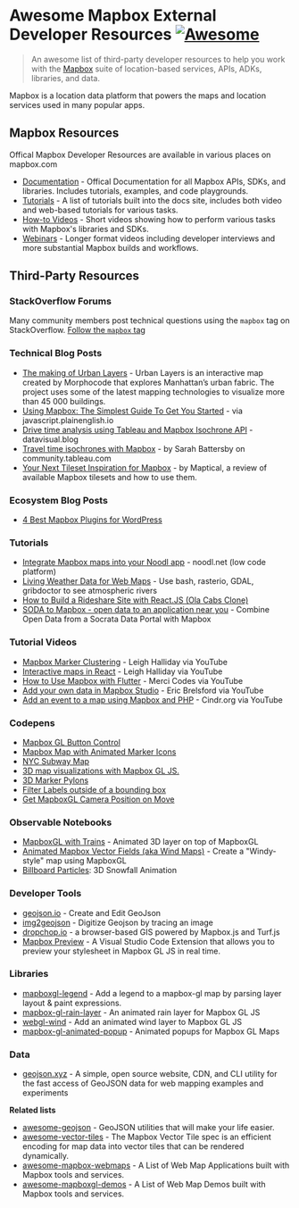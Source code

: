 # Awesome Mapbox External Developer Resources [![Awesome](https://cdn.rawgit.com/sindresorhus/awesome/d7305f38d29fed78fa85652e3a63e154dd8e8829/media/badge.svg)](https://github.com/sindresorhus/awesome)

> An awesome list of third-party developer resources to help you work with the [Mapbox](https://mapbox.com/) suite of location-based services, APIs, ADKs, libraries, and data. 

Mapbox is a location data platform that powers the maps and location services used in many popular apps. 

## Mapbox Resources

Offical Mapbox Developer Resources are available in various places on mapbox.com

- [Documentation](https://docs.mapbox.com/) -  Offical Documentation for all Mapbox APIs, SDKs, and libraries. Includes tutorials, examples, and code playgrounds.
- [Tutorials](https://docs.mapbox.com/help/tutorials/) - A list of tutorials built into the docs site, includes both video and web-based tutorials for various tasks. 
- [How-to Videos](https://www.mapbox.com/videos/) - Short videos showing how to perform various tasks with Mapbox's libraries and SDKs.
- [Webinars](https://www.mapbox.com/webinars) - Longer format videos including developer interviews and more substantial Mapbox builds and workflows.


## Third-Party Resources

### StackOverflow Forums

Many community members post technical questions using the `mapbox` tag on StackOverflow.  [Follow the `mapbox` tag](https://stackoverflow.com/questions/tagged/mapbox)

### Technical Blog Posts
- [The making of Urban Layers](https://morphocode.com/making-urban-layers/) - Urban Layers is an interactive map created by Morphocode that explores Manhattan’s urban fabric. The project uses some of the latest mapping technologies to visualize more than 45 000 buildings.
- [Using Mapbox: The Simplest Guide To Get You Started](https://javascript.plainenglish.io/using-mapbox-the-simplest-guide-to-get-you-started-cae9896bf999) - via javascript.plainenglish.io
- [Drive time analysis using Tableau and Mapbox Isochrone API](https://datavisual.blog/2022/07/17/drive-time-analysis-using-tableau-and-mapbox-isochrone-api/) - datavisual.blog
- [Travel time isochrones with Mapbox](https://community.tableau.com/s/news/a0A8b00002GQgG4EAL/travel-time-isochrones-with-mapbox) - by Sarah Battersby on community.tableau.com
- [Your Next Tileset Inspiration for Mapbox](https://www.maptical.app/sourcing-tilesets/) - by Maptical, a review of available Mapbox tilesets and how to use them.

### Ecosystem Blog Posts
- [4 Best Mapbox Plugins for WordPress](https://wpforms.com/best-mapbox-plugins-for-wordpress/)

### Tutorials

- [Integrate Mapbox maps into your Noodl app](https://www.noodl.net/post/integrate-mapbox-maps-into-your-noodl-app) - noodl.net (low code platform)
- [Living Weather Data for Web Maps](https://commercedataservice.github.io/tutorial_mapbox_part2/) - Use bash, rasterio, GDAL, gribdoctor to
see atmospheric rivers
- [How to Build a Rideshare Site with React.JS (Ola Cabs Clone)](https://www.cometchat.com/tutorials/react-js-ola-cabs-clone?utm_campaign=FY2022%20Content%20-%20Tech%20Tutorials&utm_content=221923195&utm_medium=social&utm_source=twitter&hss_channel=tw-49931247)
- [SODA to Mapbox - open data to an application near you](https://www.maptical.app/soda-to-mapbox/) - Combine Open Data from a Socrata Data Portal with Mapbox

### Tutorial Videos
- [Mapbox Marker Clustering](https://www.youtube.com/watch?v=3HYvbP2pQRA) - Leigh Halliday via YouTube
- [Interactive maps in React](https://www.youtube.com/watch?v=JJatzkPcmoI) - Leigh Halliday via YouTube
- [How to Use Mapbox with Flutter](https://www.youtube.com/watch?v=hZwrcOTxDJI&t=400s) - Merci Codes via YouTube
- [Add your own data in Mapbox Studio](https://www.youtube.com/watch?v=ONMta8JHDG0) - Eric Brelsford via YouTube
- [Add an event to a map using Mapbox and PHP](https://www.youtube.com/watch?v=yiqV9tDdCVc) - Cindr.org via YouTube

### Codepens

- [Mapbox GL Button Control](https://codepen.io/roblabs/pen/zJjPzX)
- [Mapbox Map with Animated Marker Icons](https://codepen.io/aderaaij/pen/KvJbGj)
- [NYC Subway Map](https://codepen.io/bradleyboy/pen/Yryybq)
- [3D map visualizations with Mapbox GL JS.](https://codepen.io/ro-ka/pen/ENoOjz)
- [3D Marker Pylons](https://codepen.io/segheysens/pen/OJREber)
- [Filter Labels outside of a bounding box](https://codepen.io/cguastini/pen/LYmPaMj)
- [Get MapboxGL Camera Position on Move](https://codepen.io/chriswhong/pen/RwyazBm)

### Observable Notebooks

- [MapboxGL with Trains](https://observablehq.com/d/fb32bbf9ea0f2e41?collection=@rreusser/mapbox-dev-tests) - Animated 3D layer on top of MapboxGL
- [Animated Mapbox Vector Fields (aka Wind Maps)](https://observablehq.com/d/0823bca15e419204) - Create a "Windy-style" map using MapboxGL
- [Billboard Particles](https://observablehq.com/d/42abb1d319e691bf): 3D Snowfall Animation 

### Developer Tools

- [geojson.io](https://geojson.io) - Create and Edit GeoJson
- [img2geojson](https://caseymm.github.io/img2geojson/) - Digitize Geojson by tracing an image
- [dropchop.io](https://dropchop.io/) - a browser-based GIS powered by Mapbox.js and Turf.js
- [Mapbox Preview](https://marketplace.visualstudio.com/items?itemName=AlexanderBelokon.mapbox-preview) - A Visual Studio Code Extension that allows you to preview your stylesheet in Mapbox GL JS in real time.

### Libraries
- [mapboxgl-legend](https://github.com/markusand/mapboxgl-legend) - Add a legend to a mapbox-gl map by parsing layer layout & paint expressions.
- [mapbox-gl-rain-layer](https://github.com/nagix/mapbox-gl-rain-layer) - An animated rain layer for Mapbox GL JS
- [webgl-wind](https://github.com/mapbox/webgl-wind) - Add an animated wind layer to Mapbox GL JS
- [mapbox-gl-animated-popup](https://nagix.github.io/mapbox-gl-animated-popup/) - Animated popups for Mapbox GL Maps
 
### Data

- [geojson.xyz](http://geojson.xyz/) - A simple, open source website, CDN, and CLI utility for the fast access of GeoJSON data for web mapping examples and experiments

**Related lists**
- [awesome-geojson](https://github.com/tmcw/awesome-geojson) - GeoJSON utilities that will make your life easier.
- [awesome-vector-tiles](https://github.com/mapbox/awesome-vector-tiles) - The Mapbox Vector Tile spec is an efficient encoding for map data into vector tiles that can be rendered dynamically.
- [awesome-mapbox-webmaps](https://github.com/chriswhong/awesome-mapbox-webmaps) - A List of Web Map Applications built with Mapbox tools and services.
- [awesome-mapboxgl-demos](https://github.com/chriswhong/awesome-mapboxgl-demos) - A List of Web Map Demos built with Mapbox tools and services. 

